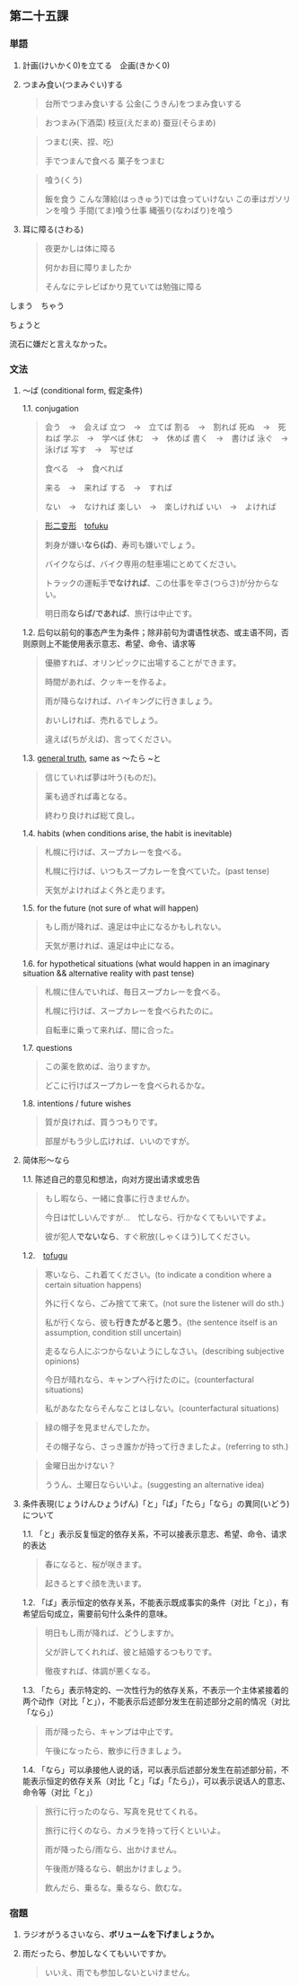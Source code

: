 ## 第二十五課

### 単語

1. 計画(けいかく0)を立てる　企画(きかく0) 

1. つまみ食い(つまみぐい)する

    > 台所でつまみ食いする
    > 公金(こうきん)をつまみ食いする

    > おつまみ(下酒菜)
    > 枝豆(えだまめ)
    > 蚕豆(そらまめ)
    
    > つまむ(夹、捏、吃)
    >
    > 手でつまんで食べる
    > 菓子をつまむ　

    > 喰う(くう)
    >
    > 飯を食う
    > こんな薄給(はっきゅう)では食っていけない
    > この車はガソリンを喰う
    > 手間(てま)喰う仕事
    > 縄張り(なわばり)を喰う

1. 耳に障る(さわる)

    > 夜更かしは体に障る
    >
    > 何かお目に障りましたか
    >
    > そんなにテレビばかり見ていては勉強に障る

しまう　ちゃう

ちょうと

流石に嫌だと言えなかった。

### 文法

1. ～ば (conditional form, 假定条件)

    1.1. conjugation

    > 会う　→　会えば
    > 立つ　→　立てば
    > 割る　→　割れば
    > 死ぬ　→　死ねば
    > 学ぶ　→　学べば
    > 休む　→　休めば
    > 書く　→　書けば
    > 泳ぐ　→　泳げば
    > 写す　→　写せば
    > 
    > 食べる　→　食べれば
    >
    > 来る　→　来れば
    > する　→　すれば
    >
    > ない　→　なければ
    > 楽しい　→　楽しければ
    > いい　→　よければ
    
    > [形二变形](https://bunpro.jp/ja/grammar_points/%E3%81%B0)　[tofuku](https://www.tofugu.com/japanese-grammar/i-adjective-conditional-form-kereba/)
    >
    > 刺身が嫌い**なら(ば)**、寿司も嫌いでしょう。
    >
    > バイクならば、バイク専用の駐車場にとめてください。
    >
    > トラックの運転手**でなければ**、この仕事を辛さ(つらさ)が分からない。
    >
    > 明日雨**ならば/であれば**、旅行は中止です。


    1.2. 后句以前句的事态产生为条件；除非前句为谓语性状态、或主语不同，否则原则上不能使用表示意志、希望、命令、请求等

    > 優勝すれば、オリンピックに出場することができます。
    > 
    > 時間があれば、クッキーを作るよ。
    > 
    > 雨が降らなければ、ハイキングに行きましょう。
    >
    > おいしければ、売れるでしょう。
    >
    > 違えば(ちがえば)、言ってください。

    1.3. [general truth](https://www.tofugu.com/japanese-grammar/verb-conditional-form-ba/), same as ～たら ~と

    > 信じていれば夢は叶う(ものだ)。
    >
    > 薬も過ぎれば毒となる。
    >
    > 終わり良ければ総て良し。

    1.4. habits (when conditions arise, the habit is inevitable)

    > 札幌に行けば、スープカレーを食べる。
    >
    > 札幌に行けば、いつもスープカレーを食べていた。(past tense)
    >
    > 天気がよければよく外と走ります。

    1.5. for the future (not sure of what will happen)

    > もし雨が降れば、遠足は中止になるかもしれない。
    >
    > 天気が悪ければ、遠足は中止になる。

    1.6. for hypothetical situations (what would happen in an imaginary situation && alternative reality with past tense)

    > 札幌に住んでいれば、毎日スープカレーを食べる。
    >
    > 札幌に行けば、スープカレーを食べられたのに。
    >
    > 自転車に乗って来れば、間に合った。

    1.7. questions

    > この薬を飲めば、治りますか。
    >
    > どこに行けばスープカレーを食べられるかな。

    1.8. intentions / future wishes

    > 質が良ければ、買うつもりです。
    >
    > 部屋がもう少し広ければ、いいのですが。

1. 简体形～なら

    1.1. 陈述自己的意见和想法，向对方提出请求或忠告

    > もし暇なら、一緒に食事に行きませんか。
    >
    > 今日は忙しいんですが…　忙しなら、行かなくてもいいですよ。
    >
    > 彼が犯人**でないなら**、すぐ釈放(しゃくほう)してください。

    1.2.　[tofugu](https://www.tofugu.com/japanese-grammar/conditional-form-nara/)

    > 寒いなら、これ着てください。(to indicate a condition where a certain situation happens)
    >
    > 外に行くなら、ごみ捨てて来て。(not sure the listener will do sth.)
    >
    > 私が行くなら、彼も**行きたがると思う**。(the sentence itself is an assumption, condition still uncertain)
    >
    > 走るなら人にぶつからないようにしなさい。(describing subjective opinions)
    >
    > 今日が晴れなら、キャンプへ行けたのに。(counterfactural situations)
    >
    > 私があなたならそんなことはしない。(counterfactural situations)
    
    > 緑の帽子を見ませんでしたか。
    >
    > その帽子なら、さっき誰かが持って行きましたよ。(referring to sth.)
    
    > 金曜日出かけない？
    >
    > ううん、土曜日ならいいよ。(suggesting an alternative idea)

1. 条件表現(じょうけんひょうげん)「と」「ば」「たら」「なら」の異同(いどう)について

    1.1. 「と」表示反复恒定的依存关系，不可以接表示意志、希望、命令、请求的表达

    > 春になると、桜が咲きます。
    >
    > 起きるとすぐ顔を洗います。

    1.2. 「ば」表示恒定的依存关系，不能表示既成事实的条件（对比「と」），有希望后句成立，需要前句什么条件的意味。

    > 明日もし雨が降れば、どうしますか。
    >
    > 父が許してくれれば、彼と結婚するつもりです。
    >
    > 徹夜すれば、体調が悪くなる。

    1.3. 「たら」表示特定的、一次性行为的依存关系，不表示一个主体紧接着的两个动作（对比「と」），不能表示后述部分发生在前述部分之前的情况（对比「なら」）

    > 雨が降ったら、キャンプは中止です。
    >
    > 午後になったら、散歩に行きましょう。

    1.4. 「なら」可以承接他人说的话，可以表示后述部分发生在前述部分前，不能表示恒定的依存关系（对比「と」「ば」「たら」），可以表示说话人的意志、命令等（对比「と」）

    > 旅行に行ったのなら、写真を見せてくれる。
    >
    > 旅行に行くのなら、カメラを持って行くといいよ。
    >
    > 雨が降ったら/雨なら、出かけません。
    >
    > 午後雨が降るなら、朝出かけましょう。
    >
    > 飲んだら、乗るな。乗るなら、飲むな。

### 宿題

1. ラジオがうるさいなら、**ボリュームを下げましょうか。**

1. 雨だったら、参加しなくてもいいですか。

    > いいえ、雨でも参加しないといけません。

